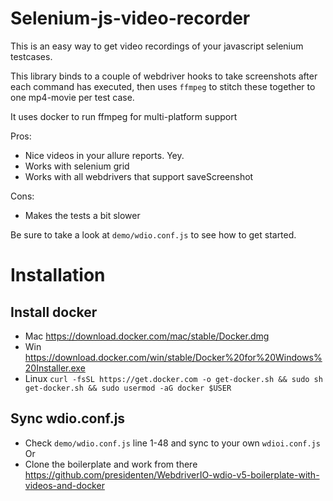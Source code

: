 Selenium-js-video-recorder
==========================

This is an easy way to get video recordings of your javascript selenium testcases.


This library binds to a couple of webdriver hooks to take screenshots after each command has executed,
then uses `ffmpeg` to stitch these together to one mp4-movie per test case.

It uses docker to run ffmpeg for multi-platform support

Pros:
- Nice videos in your allure reports. Yey.
- Works with selenium grid
- Works with all webdrivers that support saveScreenshot

Cons:
- Makes the tests a bit slower


Be sure to take a look at `demo/wdio.conf.js` to see how to get started.


Installation
============

Install docker
--------------
- Mac https://download.docker.com/mac/stable/Docker.dmg
- Win https://download.docker.com/win/stable/Docker%20for%20Windows%20Installer.exe
- Linux `curl -fsSL https://get.docker.com -o get-docker.sh && sudo sh get-docker.sh && sudo usermod -aG docker $USER`

Sync wdio.conf.js 
-----------------
- Check `demo/wdio.conf.js` line 1-48 and sync to your own `wdioi.conf.js`
Or
- Clone the boilerplate and work from there https://github.com/presidenten/WebdriverIO-wdio-v5-boilerplate-with-videos-and-docker

